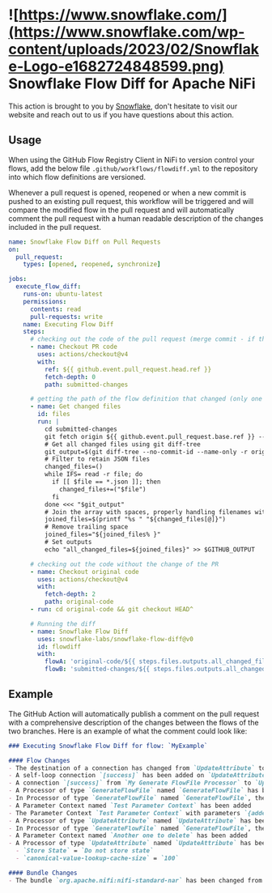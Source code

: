 # ![https://www.snowflake.com/](https://www.snowflake.com/wp-content/uploads/2023/02/Snowflake-Logo-e1682724848599.png) Snowflake Flow Diff for Apache NiFi

This action is brought to you by [Snowflake](https://www.snowflake.com/), don't hesitate to visit our website and reach out to us if you have questions about this action.

## Usage

When using the GitHub Flow Registry Client in NiFi to version control your flows, add the below file `.github/workflows/flowdiff.yml` to the repository into which flow definitions are versioned.

Whenever a pull request is opened, reopened or when a new commit is pushed to an existing pull request, this workflow will be triggered and will compare the modified flow in the pull request and will
automatically comment the pull request with a human readable description of the changes included in the pull request.

```yaml
name: Snowflake Flow Diff on Pull Requests
on:
  pull_request:
    types: [opened, reopened, synchronize]

jobs:
  execute_flow_diff:
    runs-on: ubuntu-latest
    permissions:
      contents: read
      pull-requests: write
    name: Executing Flow Diff
    steps:
      # checking out the code of the pull request (merge commit - if the PR is mergeable)
      - name: Checkout PR code
        uses: actions/checkout@v4
        with:
          ref: ${{ github.event.pull_request.head.ref }}
          fetch-depth: 0
          path: submitted-changes

      # getting the path of the flow definition that changed (only one expected for now)
      - name: Get changed files
        id: files
        run: |
          cd submitted-changes
          git fetch origin ${{ github.event.pull_request.base.ref }} --depth=1
          # Get all changed files using git diff-tree
          git_output=$(git diff-tree --no-commit-id --name-only -r origin/${{ github.event.pull_request.base.ref }} HEAD)
          # Filter to retain JSON files
          changed_files=()
          while IFS= read -r file; do
            if [[ $file == *.json ]]; then
              changed_files+=("$file")
            fi
          done <<< "$git_output"
          # Join the array with spaces, properly handling filenames with spaces
          joined_files=$(printf "%s " "${changed_files[@]}")
          # Remove trailing space
          joined_files="${joined_files% }"
          # Set outputs
          echo "all_changed_files=${joined_files}" >> $GITHUB_OUTPUT

      # checking out the code without the change of the PR
      - name: Checkout original code
        uses: actions/checkout@v4
        with:
          fetch-depth: 2
          path: original-code
      - run: cd original-code && git checkout HEAD^

      # Running the diff
      - name: Snowflake Flow Diff
        uses: snowflake-labs/snowflake-flow-diff@v0
        id: flowdiff
        with:
          flowA: 'original-code/${{ steps.files.outputs.all_changed_files }}'
          flowB: 'submitted-changes/${{ steps.files.outputs.all_changed_files }}'
```

## Example

The GitHub Action will automatically publish a comment on the pull request with a comprehensive description of the changes between the flows of the two branches.
Here is an example of what the comment could look like:

```markdown
### Executing Snowflake Flow Diff for flow: `MyExample`

#### Flow Changes
- The destination of a connection has changed from `UpdateAttribute` to `InvokeHTTP`
- A self-loop connection `[success]` has been added on `UpdateAttribute`
- A connection `[success]` from `My Generate FlowFile Processor` to `UpdateAttribute` has been added
- A Processor of type `GenerateFlowFile` named `GenerateFlowFile` has been renamed from `GenerateFlowFile` to `My Generate FlowFile Processor`
- In Processor of type `GenerateFlowFile` named `GenerateFlowFile`, the Scheduling Strategy changed from `TIMER_DRIVEN` to `CRON_DRIVEN`
- A Parameter Context named `Test Parameter Context` has been added
- The Parameter Context `Test Parameter Context` with parameters `{addedParam=newValue}` has been added to the process group `TestingFlowDiff`
- A Processor of type `UpdateAttribute` named `UpdateAttribute` has been removed
- In Processor of type `GenerateFlowFile` named `GenerateFlowFile`, the Run Schedule changed from `1 min` to `* * * * * ?`
- A Parameter Context named `Another one to delete` has been added
- A Processor of type `UpdateAttribute` named `UpdateAttribute` has been added with the configuration [`ALL` nodes, `1` concurrent tasks, `0ms` run duration, `WARN` bulletin level, `TIMER_DRIVEN` (`0 sec`), `30 sec` penalty duration, `1 sec` yield duration] and the below properties:
  - `Store State` = `Do not store state`
  - `canonical-value-lookup-cache-size` = `100`

#### Bundle Changes
- The bundle `org.apache.nifi:nifi-standard-nar` has been changed from version `2.1.0` to version `2.2.0`
```
